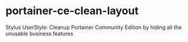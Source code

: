 # portainer-ce-clean-layout
Stylus UserStyle: Cleanup Portainer Community Edition by hiding all the unusable business features
